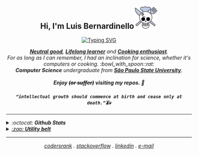 <h2 align="center">Hi, I'm Luis Bernardinello<a href="#"><img src="https://github.com/luisbernardinello/luisbernardinello/blob/main/img/gif_sanji.gif" width="64px" alt="Sanji Gif" title="“All we have to decide is what to do with the time that is given to us.”" /></a></h2>
<p align="center">
  <a href="https://github.com/luisbernardinello/"><img src="https://readme-typing-svg.herokuapp.com?font=Fira+Code&pause=1000&center=true&vCenter=true&width=435&lines=A+software+engineer;in+a+software-powered+world." alt="Typing SVG" /></a>
</p>

<p align="center">
  <em>
  <!-- <b><a href ="https://www.activism.net/cypherpunk/manifesto.html"> Cypherpunk</a></b>, -->
    <b><a href ="https://easydamus.com/neutralgood.html">Neutral good</a></b>, <b><a href = "https://en.wikipedia.org/wiki/Lifelong_learning">Lifelong learner</a></b> and <b><a href ="https://www.cordonbleu.edu/">Cooking enthusiast</a></b>.
    <br> For as long as I can remember, I had an inclination for science, whether it's computers or cooking. :bowl_with_spoon::rat:
    <br>
    <b>Computer Science</b> undergraduate from <a href="https://www.international.unesp.br/"> <b>São Paulo State University</b></a>.
  <br>
  <br>
  <b><i>Enjoy <s>(or suffer)</s> visiting my repos. 🥷</i></b>
  <br>
</p>

<h4 align="center">

`“intellectual growth should commence at birth and cease only at death.”⏳💀`

</h4>

---

<details>

  <summary>:octocat:<b> Github Stats</b></summary>
  <br>
  <img height="180em" src="https://github-readme-stats.vercel.app/api?username=luisbernardinello&rank_icon=github&show_icons=true&theme=bear" />
  <img height="180em" src="https://github-readme-stats.vercel.app/api/top-langs/?username=luisbernardinello&hide=CMake&layout=compact&langs_count=8&theme=bear"/>
  
 
<!--START_SECTION:waka-readme-stats-->

<!--END_SECTION:waka-readme-stats-->

  <div align="left"> 	
  <a href="https://www.codewars.com/users/luisbernardinello" alt="CodeWars" title="CodeWars: @luisbernardinello">
    <img src="https://www.codewars.com/users/luisbernardinello/badges/micro" height="24vh"/></a>
  <a href="https://leetcode.com/u/luisbernardinello/" alt="LeetCode" title="LeetCode: @luisbernardinello">
    <img src="https://img.shields.io/badge/dynamic/json?style=for-the-badge&labelColor=black&color=%23ffa116&label=Solved&query=solvedOverTotal&url=https%3A%2F%2Fleetcode-badge.vercel.app%2Fapi%2Fusers%2Fluisbernardinello&logo=leetcode&logoColor=yellow" height="24vh" /></a>
    <a href="https://wakatime.com/@37a9470a-55f9-4eca-83bf-bc8ba7e2423b"><img src="https://wakatime.com/badge/user/37a9470a-55f9-4eca-83bf-bc8ba7e2423b.svg" alt="Total time coded since May 19 2024" title="Total time coded since May 19 2024" height="24vh"/>
  </div>
<p align="left">  </p>

<!-- <p align="left"><a href="https://www.gitanimals.org/en_US?utm_medium=image&utm_source=luisbernardinello&utm_content=farm"><img
  src="https://render.gitanimals.org/farms/luisbernardinello"
  width="300"
  height="200"
/></a></p> -->

<h4 align="left">
    My Chess.com stats:
</h4>

  <!--START_SECTION:chessStats-->

<!--END_SECTION:chessStats-->

#

</details>

<details>	
  <summary>:zap:<b> Utility belt</b></summary>
  <br>
<table>
  <thead>
    <tr>
      <th align="center">Category</th>
      <th align="center">Technologies</th>
    </tr>
  </thead>
  <tbody>
    <tr>
      <td align="center"><strong>Main Languages</strong></td>
      <td align="left">
        <a href="https://isocpp.org/"><img src="https://skillicons.dev/icons?i=cpp&theme=dark" alt="C++" title="C++" height="40" /></a>
        <a href="https://www.rust-lang.org"><img src="https://skillicons.dev/icons?i=rust&theme=dark" alt="Rust" title="Rust" height="40" /></a>
        <a href="https://www.python.org"><img src="https://skillicons.dev/icons?i=py&theme=dark" alt="Python" title="Python" height="40" /></a>
        <a href="https://golang.org/"><img src="https://skillicons.dev/icons?i=go&theme=dark" alt="Golang" title="Golang" height="40" /></a>
        <a href="https://www.typescriptlang.org/"><img src="https://go-skill-icons.vercel.app/api/icons?i=ts&theme=dark" alt="Typescript" title="Typescript" height="40" /></a>
        <!-- <a href="https://elixir-lang.org/"><img src="https://skillicons.dev/icons?i=elixir&theme=dark" alt="Elixir" title="Elixir" height="40" /></a> -->
      </td>
    </tr>
    <tr>
      <td align="center"><strong>AI/ML</strong></td>
      <td align="left">
        <a href="https://pytorch.org"><img src="https://skillicons.dev/icons?i=pytorch&theme=light" alt="PyTorch" title="PyTorch" height="40" /></a>
        <a href="https://www.tensorflow.org"><img src="https://skillicons.dev/icons?i=tensorflow&theme=light" alt="TensorFlow" title="TensorFlow" height="40" /></a>
        <a href="https://www.langchain.com/"><img src="https://go-skill-icons.vercel.app/api/icons?i=langchain&theme=light" alt="LangChain" title="LangChain" height="40" /></a>
        <a href="https://burn.dev"><img src="https://go-skill-icons.vercel.app/api/icons?i=burn&theme=light" alt="Burn" title="Burn" height="40" /></a>
        <a href="https://keras.io"><img src="https://skills-icons.vercel.app/api/icons?i=keras" alt="Keras" title="Keras" height="40" /></a>
        <a href="https://numpy.org/"><img src="https://go-skill-icons.vercel.app/api/icons?i=numpy&theme=light" alt="NumPy" title="NumPy" height="40" /></a>
        <a href="https://pandas.pydata.org/"><img src="https://go-skill-icons.vercel.app/api/icons?i=pandas&theme=light" alt="Pandas" title="Pandas" height="40" /></a>
        <a href="https://pola.rs"><img src="https://go-skill-icons.vercel.app/api/icons?i=polars&theme=light" alt="Polars" title="Polars" height="40" /></a>
        <a href="https://developer.nvidia.com/cuda-toolkit"><img src="https://go-skill-icons.vercel.app/api/icons?i=cuda&theme=light" alt="CUDA" title="CUDA" height="40" /></a>
      </td>
    </tr>
    <tr>
      <td align="center"><strong>Backend</strong></td>
      <td align="left">
        <!-- <a href="https://golang.org/"><img src="https://skillicons.dev/icons?i=go&theme=dark" alt="Golang" title="Golang" height="40" /></a> -->
        <!-- <a href="https://fastapi.tiangolo.com"><img src="https://skillicons.dev/icons?i=fastapi&theme=dark" alt="FastAPI" title="FastAPI" height="40" /></a> -->
        <a href="https://kafka.apache.org"><img src="https://skillicons.dev/icons?i=kafka&theme=dark" alt="Kafka" title="Kafka" height="40" /></a>
        <a href="https://pulsar.apache.org"><img src="https://go-skill-icons.vercel.app/api/icons?i=pulsar&theme=dark" alt="Pulsar" title="Pulsar" height="40" /></a>
        <a href="https://grpc.io"><img src="https://go-skill-icons.vercel.app/api/icons?i=grpc&theme=dark" alt="gRPC" title="gRPC" height="40" /></a>
        <a href="https://graphql.org/"><img src="https://skillicons.dev/icons?i=graphql&theme=dark" alt="GraphQL" title="GraphQL" height="40" /></a>
      </td>
    </tr>
        <tr>
      <td align="center"><strong>Mobile</strong></td>
      <td align="left">
        <a href="https://reactnative.dev/"><img src="https://go-skill-icons.vercel.app/api/icons?i=reactnative&theme=light" alt="React Native" title="React Native" height="40" /></a>
      </td>
    </tr>
    <tr>
      <td align="center"><strong>Game Dev</strong></td>
      <td align="left">
      <a href="https://www.unrealengine.com/"><img src="https://skillicons.dev/icons?i=unreal&theme=dark" alt="Unreal" title="Unreal" height="40" /></a>
        <!-- <a href="https://unity.com"><img src="https://skillicons.dev/icons?i=unity&theme=dark" alt="Unity" title="Unity" height="40" /></a> -->
        <a href="https://bevyengine.org"><img src="https://skillicons.dev/icons?i=bevy&theme=dark" alt="Bevy" title="Bevy" height="40" /></a>
      </td>
    </tr>
  </tbody>
</table>

#

</details>

<!-- <a href="#" alt="Wizard Gif" title="“A wizard is never late, nor is he early, he arrives precisely when he means to.”"><img src="https://github.com/luisbernardinello/luisbernardinello/blob/main/img/gif_wizard.gif" align="right" width="42px"></a> -->

<!--
<details>
  <summary>:zap:<b> Some things I've done:</b></summary>
  <br>

<p align="center">
  <samp>
    <a href="https://github.com/luisbernardinello/golang-grpc-microservices-api">
      <img align="center" src="https://github-readme-stats.vercel.app/api/pin/?username=luisbernardinello&repo=golang-grpc-microservices-api&border_radius=20&theme=buefy"/>
    </a>
    <a href="https://github.com/luisbernardinello/spring-microservices-saga-api">
      <img align="center" src="https://github-readme-stats.vercel.app/api/pin/?username=luisbernardinello&repo=spring-microservices-saga-api&border_radius=20&theme=buefy"/>
    </a>
  </samp>
</p>

</details>
-->

---

<p align="center">
  <samp>
    <a href="https://profile.codersrank.io/user/luisbernardinello">codersrank</a> .
    <a href="https://stackoverflow.com/users/24371899/luisbernardinello">stackoverflow</a> .
    <a href="https://www.linkedin.com/in/luisbernardinello">linkedin</a> .
    <a href="mailto:luisbernardinello@gmail.com">e-mail</a>
  </samp>
</p>
